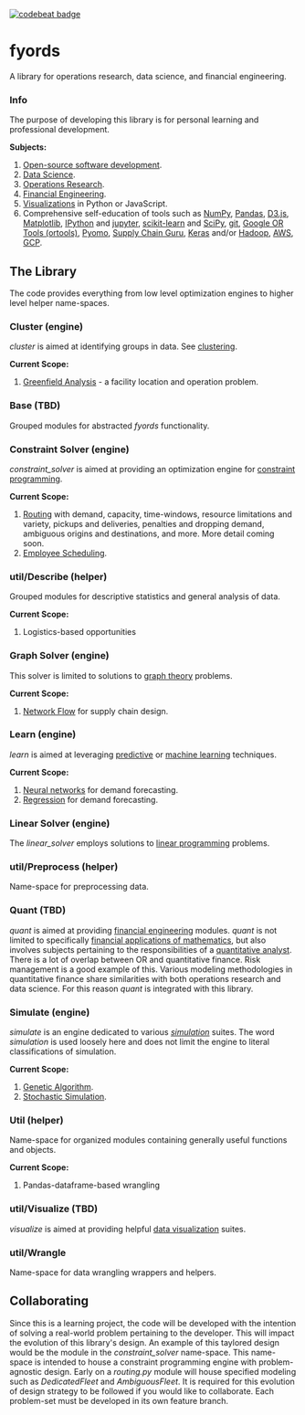[![codebeat badge](https://codebeat.co/badges/f72db301-fd66-4c05-b1ca-9b8c8196f06e)](https://codebeat.co/projects/github-com-christopherpryer-fyords-master)
# fyords
A library for operations research, data science, and financial engineering.

### Info
The purpose of developing this library is for personal learning and professional
development.

**Subjects:**

1. [Open-source software development](https://en.wikipedia.org/wiki/Open-source_software_development).
2. [Data Science](https://en.wikipedia.org/wiki/Data_science).
3. [Operations Research](https://en.wikipedia.org/wiki/Operations_research).
4. [Financial Engineering](https://en.wikipedia.org/wiki/Financial_engineering).
5. [Visualizations](https://en.wikipedia.org/wiki/Data_visualization) in Python
or JavaScript.
6. Comprehensive self-education of tools such as [NumPy](https://en.wikipedia.org/wiki/NumPy),
[Pandas](https://en.wikipedia.org/wiki/Pandas_(software)),
[D3.js](https://en.wikipedia.org/wiki/D3.js),
[Matplotlib](https://en.wikipedia.org/wiki/Matplotlib),
[IPython](https://en.wikipedia.org/wiki/IPython) and [jupyter](https://en.wikipedia.org/wiki/Project_Jupyter),
[scikit-learn](https://en.wikipedia.org/wiki/Scikit-learn) and [SciPy](https://en.wikipedia.org/wiki/SciPy),
[git](https://en.wikipedia.org/wiki/Git),
[Google OR Tools (ortools)](https://developers.google.com/optimization/),
[Pyomo](https://en.wikipedia.org/wiki/Pyomo),
[Supply Chain Guru](https://www.llamasoft.com/products/design/supply-chain-guru/),
[Keras](https://en.wikipedia.org/wiki/Keras) and/or [Hadoop](https://en.wikipedia.org/wiki/Apache_Hadoop),
[AWS](https://en.wikipedia.org/wiki/Amazon_Web_Services),
[GCP](https://en.wikipedia.org/wiki/Google_Cloud_Platform).


## The Library
The code provides everything from low level optimization engines to higher level
helper name-spaces.

### Cluster (engine)
*cluster* is aimed at identifying groups in data. See
[clustering](https://en.wikipedia.org/wiki/Cluster_analysis).

**Current Scope:**

1. [Greenfield Analysis](http://supplychaindetective.com/2017/08/12/network-strategy-part-1-greenfield-analysis/) -
a facility location and operation problem.

### Base (TBD)
Grouped modules for abstracted *fyords* functionality.

### Constraint Solver (engine)
*constraint_solver* is aimed at providing an optimization engine for
[constraint programming](https://en.wikipedia.org/wiki/Constraint_programming).

**Current Scope:**

1. [Routing](https://en.wikipedia.org/wiki/Vehicle_routing_problem) with demand,
capacity, time-windows, resource limitations and variety, pickups and
deliveries, penalties and dropping demand, ambiguous origins and destinations,
and more. More detail coming soon.
2. [Employee Scheduling](https://developers.google.com/optimization/scheduling/employee_scheduling).

### util/Describe (helper)
Grouped modules for descriptive statistics and general analysis of data.

**Current Scope:**

1. Logistics-based opportunities

### Graph Solver (engine)
This solver is limited to solutions to
[graph theory](https://en.wikipedia.org/wiki/Graph_theory) problems.

**Current Scope:**

1. [Network Flow](https://en.wikipedia.org/wiki/Flow_network) for supply chain
design.

### Learn (engine)
*learn* is aimed at leveraging [predictive](https://en.wikipedia.org/wiki/Predictive_analytics)
or [machine learning](https://en.wikipedia.org/wiki/Machine_learning)
techniques.

**Current Scope:**

1. [Neural networks](https://en.wikipedia.org/wiki/Artificial_neural_network)
for demand forecasting.
2. [Regression](https://en.wikipedia.org/wiki/Regression_analysis) for demand
forecasting.

### Linear Solver (engine)
The *linear_solver* employs solutions to [linear programming](https://en.wikipedia.org/wiki/Linear_programming)
problems.

### util/Preprocess (helper)
Name-space for preprocessing data.

### Quant (TBD)
*quant* is aimed at providing [financial engineering](https://en.wikipedia.org/wiki/Financial_engineering)
modules. *quant* is not limited to specifically [financial applications of
mathematics](https://en.wikipedia.org/wiki/Mathematical_finance), but also
involves subjects pertaining to the responsibilities of a [quantitative
analyst](https://en.wikipedia.org/wiki/Quantitative_analyst). There is a lot of
overlap between OR and quantitative finance. Risk management is a good example
of this. Various modeling methodologies in quantitative finance share
similarities with both operations research and data science. For this reason
*quant* is integrated with this library.

### Simulate (engine)
*simulate* is an engine dedicated to various
*[simulation](https://en.wikipedia.org/wiki/Simulation)* suites. The word
*simulation* is used loosely here and does not limit the engine to literal
classifications of simulation.

**Current Scope:**

1. [Genetic Algorithm](https://en.wikipedia.org/wiki/Genetic_algorithm).
2. [Stochastic Simulation](https://en.wikipedia.org/wiki/Stochastic_simulation).

### Util (helper)
Name-space for organized modules containing generally useful functions and
objects.

**Current Scope:**

1. Pandas-dataframe-based wrangling


### util/Visualize (TBD)
*visualize* is aimed at providing helpful [data visualization](https://en.wikipedia.org/wiki/Data_visualization)
suites.

### util/Wrangle
Name-space for data wrangling wrappers and helpers.

## Collaborating
Since this is a learning project, the code will be developed with the
intention of solving a real-world problem pertaining to the developer. This
will impact the evolution of this library's design. An example of this taylored
design would be the module in the *constraint_solver* name-space. This
name-space is intended to house a constraint programming engine with
problem-agnostic design. Early on a *routing.py* module will house specified
modeling such as *DedicatedFleet* and *AmbiguousFleet*. It is required for this
evolution of design strategy to be followed if you would like to collaborate.
Each problem-set must be developed in its own feature branch.
